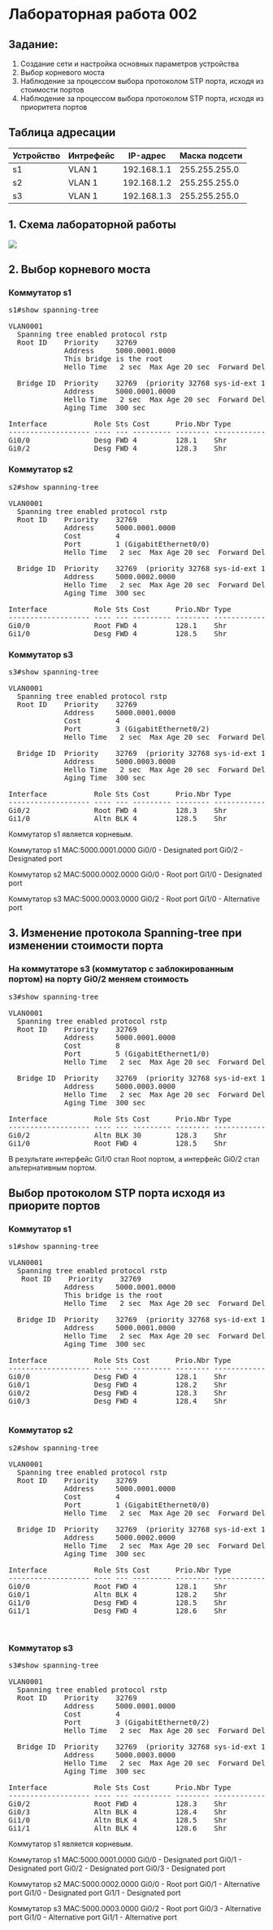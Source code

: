 # Лабораторная работа 002

## Задание:
1. Создание сети и настройка основных параметров устройства
2. Выбор корневого моста
3. Наблюдение за процессом выбора протоколом STP порта, исходя из стоимости портов
4. Наблюдение за процессом выбора протоколом STP порта, исходя из приоритета портов

## Таблица адресации
|Устройство    |Интрефейс       |IP-адрес    |Маска подсети   |
| ------------ | ------------ | ------------ |----------------|
|  s1          | VLAN 1       | 192.168.1.1  | 255.255.255.0  |
|  s2          | VLAN 1       | 192.168.1.2  | 255.255.255.0  |
|  s3          | VLAN 1       | 192.168.1.3  | 255.255.255.0  |


## 1. Схема лабораторной работы 
![](schema-lab002.jpg)

## 2. Выбор корневого моста
### Коммутатор s1
<pre>
s1#show spanning-tree

VLAN0001
  Spanning tree enabled protocol rstp
  Root ID    Priority    32769
             Address     5000.0001.0000
             This bridge is the root
             Hello Time   2 sec  Max Age 20 sec  Forward Delay 15 sec

  Bridge ID  Priority    32769  (priority 32768 sys-id-ext 1)
             Address     5000.0001.0000
             Hello Time   2 sec  Max Age 20 sec  Forward Delay 15 sec
             Aging Time  300 sec

Interface           Role Sts Cost      Prio.Nbr Type
------------------- ---- --- --------- -------- --------------------------------
Gi0/0               Desg FWD 4         128.1    Shr
Gi0/2               Desg FWD 4         128.3    Shr
</pre>

### Коммутатор s2
<pre>
s2#show spanning-tree

VLAN0001
  Spanning tree enabled protocol rstp
  Root ID    Priority    32769
             Address     5000.0001.0000
             Cost        4
             Port        1 (GigabitEthernet0/0)
             Hello Time   2 sec  Max Age 20 sec  Forward Delay 15 sec

  Bridge ID  Priority    32769  (priority 32768 sys-id-ext 1)
             Address     5000.0002.0000
             Hello Time   2 sec  Max Age 20 sec  Forward Delay 15 sec
             Aging Time  300 sec

Interface           Role Sts Cost      Prio.Nbr Type
------------------- ---- --- --------- -------- --------------------------------
Gi0/0               Root FWD 4         128.1    Shr
Gi1/0               Desg FWD 4         128.5    Shr
</pre>
### Коммутатор s3
<pre>
s3#show spanning-tree

VLAN0001
  Spanning tree enabled protocol rstp
  Root ID    Priority    32769
             Address     5000.0001.0000
             Cost        4
             Port        3 (GigabitEthernet0/2)
             Hello Time   2 sec  Max Age 20 sec  Forward Delay 15 sec

  Bridge ID  Priority    32769  (priority 32768 sys-id-ext 1)
             Address     5000.0003.0000
             Hello Time   2 sec  Max Age 20 sec  Forward Delay 15 sec
             Aging Time  300 sec

Interface           Role Sts Cost      Prio.Nbr Type
------------------- ---- --- --------- -------- --------------------------------
Gi0/2               Root FWD 4         128.3    Shr
Gi1/0               Altn BLK 4         128.5    Shr
</pre>
</b>Коммутатор s1 является корневым.</b>

Коммутатор s1 MAC:5000.0001.0000
Gi0/0 - Designated port
Gi0/2 - Designated port

Коммутатор s2 MAC:5000.0002.0000
Gi0/0 - Root port
Gi1/0 - Designated port

Коммутатор s3 MAC:5000.0003.0000
Gi0/2 - Root port 
Gi1/0 - Alternative port



## 3. Изменение протокола Spanning-tree при изменении стоимости порта

### На коммутаторе s3 (коммутатор с заблокированным портом) на порту Gi0/2 меняем стоимость
<pre>
s3#show spanning-tree

VLAN0001
  Spanning tree enabled protocol rstp
  Root ID    Priority    32769
             Address     5000.0001.0000
             Cost        8
             Port        5 (GigabitEthernet1/0)
             Hello Time   2 sec  Max Age 20 sec  Forward Delay 15 sec

  Bridge ID  Priority    32769  (priority 32768 sys-id-ext 1)
             Address     5000.0003.0000
             Hello Time   2 sec  Max Age 20 sec  Forward Delay 15 sec
             Aging Time  300 sec

Interface           Role Sts Cost      Prio.Nbr Type
------------------- ---- --- --------- -------- --------------------------------
Gi0/2               Altn BLK 30        128.3    Shr
Gi1/0               Root FWD 4         128.5    Shr
</pre>

В результате интерфейс Gi1/0 стал Root портом, а интерфейс Gi0/2 стал альтернативным портом.

## Выбор протоколом STP порта исходя из приорите портов
### Коммутатор s1
<pre>
s1#show spanning-tree

VLAN0001
  Spanning tree enabled protocol rstp 
   Root ID    Priority    32769  
             Address     5000.0001.0000
             This bridge is the root
             Hello Time   2 sec  Max Age 20 sec  Forward Delay 15 sec

  Bridge ID  Priority    32769  (priority 32768 sys-id-ext 1)
             Address     5000.0001.0000
             Hello Time   2 sec  Max Age 20 sec  Forward Delay 15 sec
             Aging Time  300 sec

Interface           Role Sts Cost      Prio.Nbr Type
------------------- ---- --- --------- -------- --------------------------------
Gi0/0               Desg FWD 4         128.1    Shr
Gi0/1               Desg FWD 4         128.2    Shr
Gi0/2               Desg FWD 4         128.3    Shr
Gi0/3               Desg FWD 4         128.4    Shr

</pre>

### Коммутатор s2
<pre>
s2#show spanning-tree

VLAN0001
  Spanning tree enabled protocol rstp
  Root ID    Priority    32769
             Address     5000.0001.0000
             Cost        4
             Port        1 (GigabitEthernet0/0)
             Hello Time   2 sec  Max Age 20 sec  Forward Delay 15 sec

  Bridge ID  Priority    32769  (priority 32768 sys-id-ext 1)
             Address     5000.0002.0000
             Hello Time   2 sec  Max Age 20 sec  Forward Delay 15 sec
             Aging Time  300 sec

Interface           Role Sts Cost      Prio.Nbr Type
------------------- ---- --- --------- -------- --------------------------------
Gi0/0               Root FWD 4         128.1    Shr
Gi0/1               Altn BLK 4         128.2    Shr
Gi1/0               Desg FWD 4         128.5    Shr
Gi1/1               Desg FWD 4         128.6    Shr
   

</pre>
### Коммутатор s3
<pre>
s3#show spanning-tree

VLAN0001
  Spanning tree enabled protocol rstp
  Root ID    Priority    32769
             Address     5000.0001.0000
             Cost        4
             Port        3 (GigabitEthernet0/2)
             Hello Time   2 sec  Max Age 20 sec  Forward Delay 15 sec

  Bridge ID  Priority    32769  (priority 32768 sys-id-ext 1)
             Address     5000.0003.0000
             Hello Time   2 sec  Max Age 20 sec  Forward Delay 15 sec
             Aging Time  300 sec

Interface           Role Sts Cost      Prio.Nbr Type
------------------- ---- --- --------- -------- --------------------------------
Gi0/2               Root FWD 4         128.3    Shr
Gi0/3               Altn BLK 4         128.4    Shr
Gi1/0               Altn BLK 4         128.5    Shr
Gi1/1               Altn BLK 4         128.6    Shr
</pre>
</b>Коммутатор s1 является корневым.</b>

Коммутатор s1 MAC:5000.0001.0000
Gi0/0 - Designated port
Gi0/1 - Designated port
Gi0/2 - Designated port
Gi0/3 - Designated port

Коммутатор s2 MAC:5000.0002.0000
Gi0/0 - Root port
Gi0/1 - Alternative port
Gi1/0 - Designated port
Gi1/1 - Designated port

Коммутатор s3 MAC:5000.0003.0000
Gi0/2 - Root port 
Gi0/3 - Alternative port 
Gi1/0 - Alternative port
Gi1/1 - Alternative port
